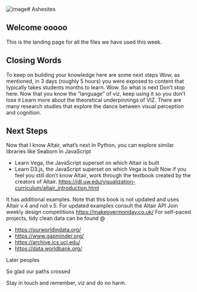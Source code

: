 ![image](https://github.com/user-attachments/assets/c45e7af9-926c-4dde-9092-98863c5d9302)# Ashesites
## Welcome ooooo
This is the landing page for all the files we have used this week. 

## Closing Words
To keep on building your knowledge here are some next steps
Wow, as mentioned, in 3 days (roughly 5 hours) you were exposed to content that typically takes students months to learn. Wow. 
So what is next
Don’t stop here. Now that you know the “language” of viz, keep using it so you don’t lose it
Learn more about the theoretical underpinnings of VIZ. There are many research studies that explore the dance between visual perception and cognition.

## Next Steps
Now that I know Altair, what’s next
In Python, you can explore similar libraries like Seaborn
In JavaScript
 - Learn Vega, the JavaScript superset on which Altair is built
 - Learn D3.js, the JavaScript superset on which Vega is built
Now if you feel you still don’t know Altair, work through the textbook created by the creators of Altair. https://idl.uw.edu/visualization-curriculum/altair_introduction.html

It has additional examples.
Note that this book is not updated and uses Altair v.4 and not v.5. For updated examples consult the Altair API
Join weekly design competitions
https://makeovermonday.co.uk/ 
For self-paced projects, tidy clean data can be found @
 - https://ourworldindata.org/ 
 - https://www.gapminder.org/
 - https://archive.ics.uci.edu/
 - https://data.worldbank.org/ 


Later peoples

So glad our paths crossed 

Stay in touch and remember, viz and do no harm. 

